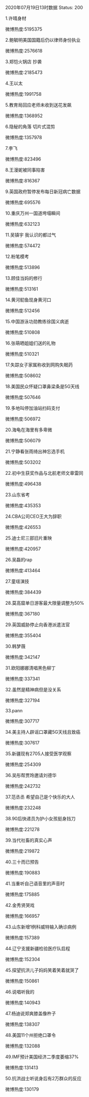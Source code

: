 2020年07月19日13时数据
Status: 200

1.许晴身材

微博热度:5195375

2.鲍毓明美国国籍后仍以律师身份执业

微博热度:2576618

3.郑恺火锅店 抄袭

微博热度:2185473

4.王以太

微博热度:1991758

5.教育局回应老师未收到送花发飙

微博热度:1368952

6.隐秘的角落 切片式混剪

微博热度:1357978

7.李飞

微博热度:823496

8.王漫妮被同事陷害

微博热度:816367

9.英国政府暂停发布每日新冠病亡数据

微博热度:695576

10.重庆万州一国道垮塌瞬间

微博热度:632123

11.吴镇宇 我认识的都过气

微博热度:574472

12.粉笔模考

微博热度:513896

13.顾佳当妈的修行

微博热度:513161

14.黄河鱽鱼现身黄河口

微博热度:512456

15.中国游泳功勋教练徐国义病逝

微博热度:510808

16.张萌晒姐姐们送的礼物

微博热度:510321

17.失踪女子家属称收到网购失眠药

微博热度:508602

18.美国民众怀疑口罩鼻梁条是5G天线

微博热度:507646

19.多地叫停加油站扫码支付

微博热度:506972

20.海龟在海里有多卑微

微博热度:506079

21.宁静看张雨绮出神忘选手机

微博热度:503202

22.初中生获奖作品与北航老师文章雷同

微博热度:496438

23.山东省考

微博热度:435353

24.CBA公司CEO王大为辞职

微博热度:426553

25.迪士尼三部旧片重映

微博热度:420957

26.吴磊的rap

微博热度:413464

27.童瑶演技

微博热度:384439

28.莫高窟单日游客最大限量调整为50%

微博热度:367180

29.英国威胁停止向香港派遣法官

微博热度:355404

30.韩梦薇

微博热度:342147

31.欧阳娜娜清唱黑色柳丁

微博热度:337341

32.虽然是精神病但是没关系

微博热度:327194

33.pann

微博热度:307717

34.美主持人辟谣口罩藏5G天线且致癌

微博热度:307617

35.新疆现有2705人接受医学观察

微博热度:254309

36.吴彤帮贾玲邀请刘德华

微博热度:242732

37.范丞丞 希望自己是个快乐的大人

微博热度:232248

38.90后快递员为护小女孩挺身挡刀

微博热度:221278

39.当代社畜的真实心声

微博热度:219872

40.三十而已预告

微博热度:190883

41.当重听自己语音里的声音时

微博热度:175885

42.金秀贤哭戏

微博热度:166957

43.山东新增1例科威特输入确诊病例

微博热度:157389

44.辽宁支援新疆检验医疗队启程

微博热度:152304

45.探望抗洪儿子妈妈笑着笑着就哭了

微博热度:150861

46.说唱听我的

微博热度:140943

47.杨迪说郑爽膝盖像杵子

微博热度:138307

48.美国11个州拒绝口罩令

微博热度:132088

49.IMF预计美国经济二季度萎缩37%

微博热度:131413

50.抗洪战士听说身后有2万群众的反应

微博热度:130179

